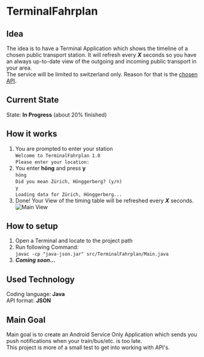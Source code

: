 # TerminalFahrplan
## Idea
The idea is to have a Terminal Application which shows the timeline of a chosen public transport station. It will refresh every ***X*** seconds so you have an always up-to-date view of the outgoing and incoming public transport in your area.  
The service will be limited to switzerland only. Reason for that is the [chosen API](http://transport.opendata.ch "Swiss public transport API").
## Current State
State: **In Progress** (about 20% finished)
## How it works
1. You are prompted to enter your station  
`Welcome to TerminalFahrplan 1.0`  
`Please enter your location:`
2. You enter **höng** and press **y**  
`höng`  
`Did you mean Zürich, Hönggerberg? (y/n)`  
`y`  
`Loading data for Zürich, Hönggerberg...`
3. Done! Your View of the timing table will be refreshed every ***X*** seconds.  
![Main View](comingsoon "TerminalFahrplan")  

## How to setup
1. Open a Terminal and locate to the project path
2. Run following Command:  
`javac -cp "java-json.jar" src/TerminalFahrplan/Main.java`
3. ***Coming soon...***

## Used Technology
Coding language: **Java**  
API format:	**JSON**
## Main Goal
Main goal is to create an Android Service Only Application which sends you push notifications when your train/bus/etc. is too late.  
This project is more of a small test to get into working with API's.